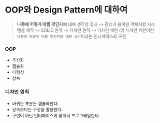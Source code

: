 # OOP와 Design Pattern에 대하여

> **나중에 어떻게 바뀔 것인지**에 대해 생각한 결과 -> 관리가 용이한 객체지향 시스템을 제작 -> SOLID 원칙 -> 디자인 원칙 -> 디자인 패턴 (?)
> 디자인 패턴이란 `나중에 어떻게 바뀔 것인지에 대한 생각`이라는 인터페이스의 구현

### OOP
- 추상화
- 캡슐화
- 다형성
- 상속

### 디자인 원칙
- 바뀌는 부분은 캡슐화한다.
- 상속보다는 구성을 활용한다.
- 구현이 아닌 인터페이스에 맞춰서 프로그래밍한다.
